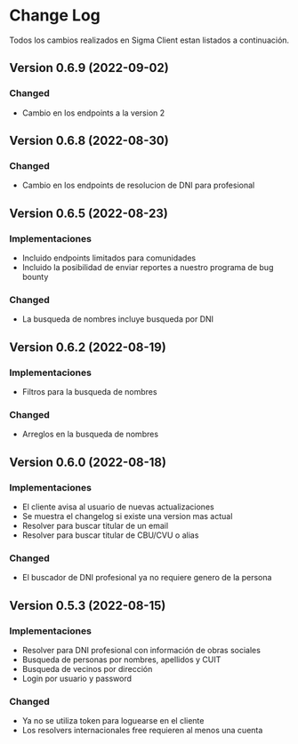 # Change Log
Todos los cambios realizados en Sigma Client estan listados a continuación.

## Version 0.6.9 (2022-09-02)
### Changed
- Cambio en los endpoints a la version 2

## Version 0.6.8 (2022-08-30)
### Changed
- Cambio en los endpoints de resolucion de DNI para profesional

## Version 0.6.5 (2022-08-23)
### Implementaciones
- Incluido endpoints limitados para comunidades
- Incluido la posibilidad de enviar reportes a nuestro programa de bug bounty

### Changed
- La busqueda de nombres incluye busqueda por DNI

## Version 0.6.2 (2022-08-19)
### Implementaciones
- Filtros para la busqueda de nombres

### Changed
- Arreglos en la busqueda de nombres

## Version 0.6.0 (2022-08-18)
### Implementaciones
- El cliente avisa al usuario de nuevas actualizaciones
- Se muestra el changelog si existe una version mas actual
- Resolver para buscar titular de un email
- Resolver para buscar titular de CBU/CVU o alias

### Changed
- El buscador de DNI profesional ya no requiere genero de la persona

## Version 0.5.3 (2022-08-15)
### Implementaciones
- Resolver para DNI profesional con información de obras sociales
- Busqueda de personas por nombres, apellidos y CUIT
- Busqueda de vecinos por dirección
- Login por usuario y password

### Changed
- Ya no se utiliza token para loguearse en el cliente
- Los resolvers internacionales free requieren al menos una cuenta
